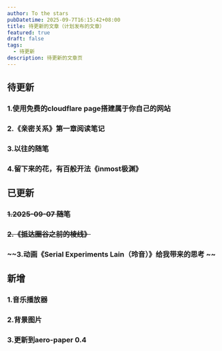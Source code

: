 ```yaml
---
author: To the stars
pubDatetime: 2025-09-7T16:15:42+08:00
title: 待更新的文章（计划发布的文章）
featured: true
draft: false
tags:
  - 待更新
description: 待更新的文章页
---
```


## 待更新

### 1.使用免费的cloudflare page搭建属于你自己的网站
### 2.《亲密关系》第一章阅读笔记
### 3.以往的随笔
### 4.留下来的花，有百般开法《inmost极渊》  

## 已更新

### ~~1.2025-09-07 随笔~~
### ~~2.《抵达圈谷之前的棱线》~~
### ~~3.动画《Serial Experiments Lain（玲音）》给我带来的思考 ~~ 

## 新增
### 1.音乐播放器
### 2.背景图片
### 3.更新到aero-paper 0.4